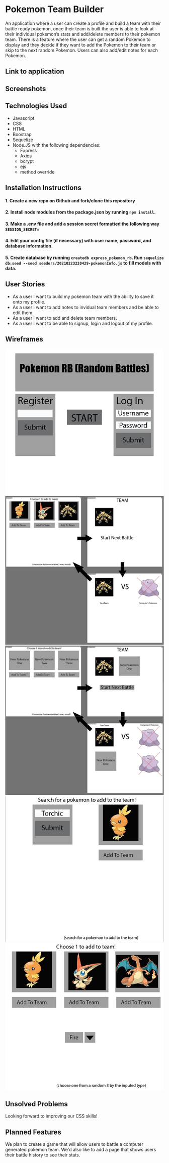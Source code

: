 # Pokemon Team Builder
An application where a user can create a profile and build a team with their battle ready pokemon, once their team is built the user is able to look at their individual pokemon’s stats and add/delete members to their pokemon team. There is a feature where the user can get a random Pokemon to display and they decide if they want to add the Pokemon to their team or skip to the next random Pokemon. Users can also add/edit notes for each Pokemon.

## Link to application


## Screenshots


## Technologies Used
* Javascript
* CSS
* HTML
* Boostrap 
* Sequelize
* Node.JS with the following dependencies: 
    * Express 
    * Axios
    * bcrypt
    * ejs
    * method override

## Installation Instructions 
#### 1. Create a new repo on Github and fork/clone this repository 

#### 2. Install node modules from the package.json by running `npm install`. 

#### 3. Make a .env file and add a session secret formatted the following way `SESSION_SECRET= `

#### 4. Edit your config file (if necessary) with user name, password, and database information.

#### 5. Create database by running `createdb express_pokemon_rb`. Run `sequelize db:seed --seed seeders/20210223220429-pokemonInfo.js` to fill models with data. 


## User Stories
* As a user I want to build my pokemon team with the ability to save it onto my profile. 
* As a user I want to add notes to invidual team members and be able to edit them. 
* As a user I want to add and delete team members. 
* As a user I want to be able to signup, login and logout of my profile. 


## Wireframes
![screenshot](/public/assets/home_page.jpg)
![screenshot](/public/assets/first_round.jpg)
![screenshot](/public/assets/round_2.jpg)
![screenshot](/public/assets/search_and_add.jpg)
![screenshot](/public/assets/choose_by_type.jpg)

## Unsolved Problems
Looking forward to improving our CSS skills! 

## Planned Features 
We plan to create a game that will allow users to battle a computer generated pokemon team. We'd also like to add a page that shows users their battle history to see their stats. 